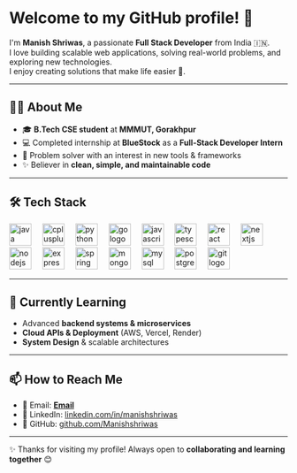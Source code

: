 # Welcome to my GitHub profile! 👋  

I'm **Manish Shriwas**, a passionate **Full Stack Developer** from India 🇮🇳.  
I love building scalable web applications, solving real-world problems, and exploring new technologies.  
I enjoy creating solutions that make life easier 🚀.  

---

## 👨‍💻 About Me  
- 🎓 **B.Tech CSE student** at **MMMUT, Gorakhpur**  
- 💻 Completed internship at **BlueStock** as a **Full-Stack Developer Intern**  
- 🧩 Problem solver with an interest in new tools & frameworks  
- ✨ Believer in **clean, simple, and maintainable code**  

---

## 🛠️ Tech Stack  

<div align="left">
  <img src="https://cdn.jsdelivr.net/gh/devicons/devicon/icons/java/java-original.svg" height="40" alt="java logo" />
  <img width="12" />
  <img src="https://cdn.jsdelivr.net/gh/devicons/devicon/icons/cplusplus/cplusplus-original.svg" height="40" alt="cplusplus logo" />
  <img width="12" />
  <img src="https://cdn.jsdelivr.net/gh/devicons/devicon/icons/python/python-original.svg" height="40" alt="python logo" />
  <img width="12" />
  <img src="https://cdn.jsdelivr.net/gh/devicons/devicon/icons/go/go-original.svg" height="40" alt="go logo" />
  <img width="12" />
  <img src="https://cdn.jsdelivr.net/gh/devicons/devicon/icons/javascript/javascript-original.svg" height="40" alt="javascript logo" />
  <img width="12" />
  <img src="https://cdn.jsdelivr.net/gh/devicons/devicon/icons/typescript/typescript-original.svg" height="40" alt="typescript logo" />
  <img width="12" />
  <img src="https://cdn.jsdelivr.net/gh/devicons/devicon/icons/react/react-original.svg" height="40" alt="react logo" />
  <img width="12" />
  <img src="https://cdn.jsdelivr.net/gh/devicons/devicon/icons/nextjs/nextjs-original.svg" height="40" alt="nextjs logo" />
  <img width="12" />
  <img src="https://cdn.jsdelivr.net/gh/devicons/devicon/icons/nodejs/nodejs-original.svg" height="40" alt="nodejs logo" />
  <img width="12" />
  <img src="https://cdn.jsdelivr.net/gh/devicons/devicon/icons/express/express-original.svg" height="40" alt="express logo" />
  <img width="12" />
  <img src="https://cdn.jsdelivr.net/gh/devicons/devicon/icons/spring/spring-original.svg" height="40" alt="spring boot logo" />
  <img width="12" />
  <img src="https://cdn.jsdelivr.net/gh/devicons/devicon/icons/mongodb/mongodb-original.svg" height="40" alt="mongodb logo" />
  <img width="12" />
  <img src="https://cdn.jsdelivr.net/gh/devicons/devicon/icons/mysql/mysql-original.svg" height="40" alt="mysql logo" />
  <img width="12" />
  <img src="https://cdn.jsdelivr.net/gh/devicons/devicon/icons/postgresql/postgresql-original.svg" height="40" alt="postgresql logo" />
  <img width="12" />
  <img src="https://cdn.jsdelivr.net/gh/devicons/devicon/icons/git/git-original.svg" height="40" alt="git logo" />
</div>

---

## 🌱 Currently Learning  
- Advanced **backend systems & microservices**  
- **Cloud APIs & Deployment** (AWS, Vercel, Render)  
- **System Design** & scalable architectures  

---

## 📫 How to Reach Me  
- 📧 Email: **[Email](shriwasmanish17@gmail.com/)**  
- 💼 LinkedIn: [linkedin.com/in/manishshriwas](https://www.linkedin.com/in/manishshriwas/)
- 🐙 GitHub: [github.com/Manishshriwas](https://github.com/Manishshriwas)  

---

✨ Thanks for visiting my profile! Always open to **collaborating and learning together** 😊  
